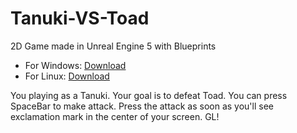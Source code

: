 # Tanuki-VS-Toad
2D Game made in Unreal Engine 5 with Blueprints

- For Windows: [Download](https://minhaskamal.github.io/DownGit/#/home?url=https://github.com/Atternol/Tanuki-VS-Toad/tree/main/Tanuki%20VS%20Toad%20-%20Samurai%20Edition/Tanuki%20Duel%20(Windows))
- For Linux: [Download](https://minhaskamal.github.io/DownGit/#/home?url=https://github.com/Atternol/Tanuki-VS-Toad/tree/main/Tanuki%20VS%20Toad%20-%20Samurai%20Edition/Tanuki%20Duel%20(Linux))

You playing as a Tanuki. Your goal is to defeat Toad. You can press SpaceBar to make attack. Press the attack as soon as you'll see exclamation mark in the center of your screen. GL!
